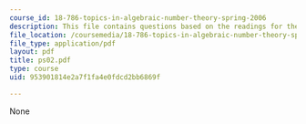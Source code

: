 ```yaml
---
course_id: 18-786-topics-in-algebraic-number-theory-spring-2006
description: This file contains questions based on the readings for the course.
file_location: /coursemedia/18-786-topics-in-algebraic-number-theory-spring-2006/953901814e2a7f1fa4e0fdcd2bb6869f_ps02.pdf
file_type: application/pdf
layout: pdf
title: ps02.pdf
type: course
uid: 953901814e2a7f1fa4e0fdcd2bb6869f

---
```

None